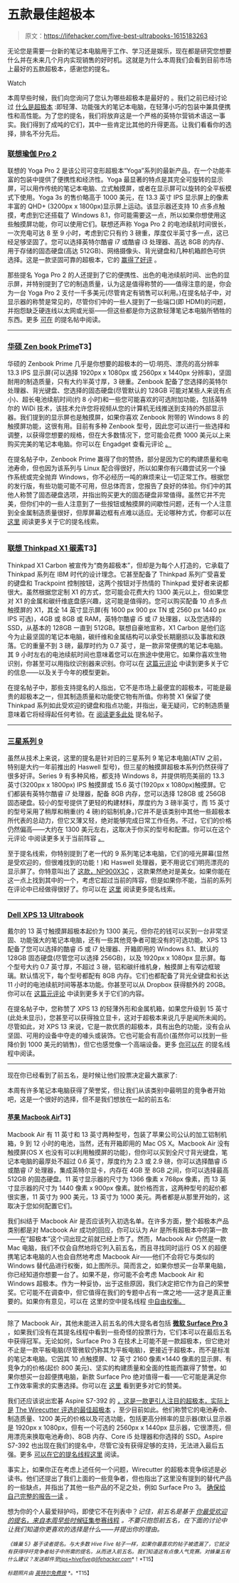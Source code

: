 # 五款最佳超极本

> 原文：<https://lifehacker.com/five-best-ultrabooks-1615183263>

无论您是需要一台新的笔记本电脑用于工作、学习还是娱乐，现在都是研究您想要什么并在未来几个月内实现销售的好时机。这就是为什么本周我们会看到目前市场上最好的五款超极本，感谢您的提名。

Watch

本周早些时候，我们向您询问了您认为哪些超极本是最好的 。我们之前已经讨论过 [什么是超极本](http://lifehacker.com/whats-an-ultrabook-and-do-i-need-one-5876488) :即轻薄、功能强大的笔记本电脑，在轻薄小巧的包装中兼具便携性和高性能。为了您的提名，我们将放弃这是一个严格的英特尔营销术语这一事实。我们得到了成吨的它们，其中一些肯定比其他的升得更高。让我们看看你的选择，排名不分先后。

### [联想瑜伽 Pro 2](http://shop.lenovo.com/us/en/laptops/lenovo/yoga-laptop-series/yoga-laptop-2-pro/)

联想的 Yoga Pro 2 是该公司可变形超极本“Yoga”系列的最新产品，在一个功能丰富的包装中提供了便携性和经济性。Yoga 最显著的特点是其完全可旋转的显示屏，可以用作传统的笔记本电脑、立式触摸屏，或者在显示屏可以旋转的全平板模式下使用。Yoga 3s 的售价略高于 1000 美元，在 13.3 英寸 IPS 显示屏上的像素丰富的 QHD+ (3200px x 1800px)显示屏上运动。该显示器还支持 10 点多点触摸，考虑到它还搭载了 Windows 8.1，你可能需要这一点，所以如果你想使用这些触摸屏功能，你可以使用它们。联想还声称 Yoga Pro 2 的电池续航时间很长，一次充电可达 8 至 9 小时，考虑到它只有约 3 磅重，厚度仅半英寸多一点，这已经足够坚固了。您可以选择英特尔酷睿 i7 或酷睿 i3 处理器、高达 8GB 的内存、用于存储的固态硬盘(高达 512GB)、网络摄像头、背光键盘和几种机箱颜色可供选择。这是一款坚固可靠的超极本，它的 [赢得了好评](http://www.engadget.com/products/lenovo/yoga/2-pro/) 。

那些提名 Yoga Pro 2 的人还提到了它的便携性、出色的电池续航时间、出色的显示屏，并特别提到了它的制造质量，认为这是值得称赞的——值得注意的是，你会为一台 Yoga Pro 2 支付一千多美元(尽管肯定有销售可以利用。)在提名帖子中，对显示器的称赞是常见的，尽管你们中的一些人提到了一些端口(即 HDMI)的问题，并抱怨缺乏硬连线以太网或光驱——但这些都是你为这款轻薄笔记本电脑所牺牲的东西。更多 [可在](http://lifehacker.com/vote-lenovo-yoga-pro-2-this-laptop-is-slim-lightweigh-1613873114) 的提名帖中阅读。

* * *

### [华硕 Zen book Prime](http://www.asus.com/zenbook/)T3】

华硕的 Zenbook Prime 几乎是你想要的超极本的一切:明亮、漂亮的高分辨率 13.3 IPS 显示屏(可以选择 1920px x 1080px 或 2560px x 1440px 分辨率)，坚固耐用的制造质量，只有大约半英寸厚，3 磅重。Zenbook 配备了您选择的英特尔处理器、背光键盘、您选择的固态硬盘(尽管默认的 128GB 可能对某些人来说有点小)、超长电池续航时间(约 8 小时)和一些您可能喜欢的可选附加功能，包括英特尔的 WiDi 技术，该技术允许您将视频从您的计算机无线推送到支持的外部显示器。我们提到的显示屏也是触摸屏，如果你喜欢 Zenbook 附带的 Windows 8 的触摸屏功能，这很有用。目前有多种 Zenbook 型号，因此您可以进行一些选择和调整，以获得您想要的规格，但在大多数情况下，您可能会花费 1000 美元以上来购买完美的笔记本电脑。你可以在 Engadget 查看元评论 [。](http://www.engadget.com/products/asus/zenbook/prime/ux31a/)

在提名帖子中，Zenbook Prime 赢得了你的赞扬，部分是因为它的构建质量和电池寿命，但也因为该系列与 Linux 配合得很好，所以如果你有兴趣尝试另一个操作系统或完全抛弃 Windows，你不必经历一吨的麻烦来让一切正常工作。根据您的发行版，有些功能可能不可用，但总体而言，您报告了良好的体验。你们中的其他人称赞了固态硬盘选项，并指出购买更大的固态硬盘非常值得。虽然它并不完美，但你们中的一些人注意到了一些按钮或触摸屏的间歇性问题，还有一个人注意到全金属制造质量很好，但厚屏幕边框有点难以适应。无论哪种方式，你都可以在 [这里](http://lifehacker.com/vote-zenbook-prime-why-it-has-a-great-build-quality-1613875659) 阅读更多关于它的提名线索。

* * *

### [联想 Thinkpad X1 碳素](http://shop.lenovo.com/us/en/laptops/thinkpad/x-series/x1-carbon/)T3】

Thinkpad X1 Carbon 被宣传为“商务超极本”，但却是为每个人打造的，它承载了 Thinkpad 系列在 IBM 时代的设计理念。它甚至配备了 Thinkpad 系列广受喜爱的键盘和 Trackpoint 控制按钮，这两个按钮对于热情的 Thinkpad 爱好者来说都很大。虽然根据您定制 X1 的方式，您可能会花费大约 1300 美元以上，但如果您对 X1 的金属和碳纤维底盘感兴趣，这可能是值得的。您可以购买配备 10 点多点触摸屏的 X1，其全 14 英寸显示屏(有 1600 px 900 px TN 或 2560 px 1440 px IPS 可选)，4GB 或 8GB 或 RAM，英特尔酷睿 i5 或 i7 处理器，以及您选择的 SSD，从基本的 128GB 一直到 512GB。联想自豪地宣称，X1 Carbon 是他们迄今为止最坚固的笔记本电脑，碳纤维和金属结构可以承受长期磨损以及事故和跌落。它的重量不到 3 磅，最厚时约为 0.7 英寸，是一款非常便携的笔记本电脑。其 9 小时左右的电池续航时间也意味着您可以在旅途中使用它。如果你喜欢生物识别，你甚至可以用指纹识别器来识别。你可以在 [这篇元评论](http://www.engadget.com/products/lenovo/thinkpad/x1/carbon-2014/) 中读到更多关于它的信息——以及关于今年的模型更新。

在提名帖子中，那些支持提名的人指出，它不是市场上最便宜的超极本，可能是最贵的超极本之一，但其制造质量和功能使它物有所值。你称赞 X1 保留了使 Thinkpad 系列如此受欢迎的键盘和指点功能，并指出，毫无疑问，它的制造质量意味着它将经得起任何考验。在 [阅读更多此处](http://lifehacker.com/vote-lenovo-thinkpad-x1-carbon-why-its-not-cheap-b-1613888443) 提名帖子。

* * *

### [三星系列 9](http://www.samsung.com/us/computer/laptops)

虽然从技术上来说，这里的提名是针对旧的三星系列 9 笔记本电脑(ATIV 之前，特别是大约一年前推出的 Haswell 型号)，但三星的触摸屏超极本系列仍然获得了很多好评。Series 9 有多种风格，都支持 Windows 8，并提供明亮美丽的 13.3 英寸(3200px x 1800px) IPS 触摸屏或 15.6 英寸(1920px x 1080px)触摸屏。它们都装有英特尔酷睿 i7 处理器，配备 8GB 内存，您可以选择 128GB 或 256GB 固态硬盘。较小的型号提供了更轻的构建材料，厚度约为 3 磅半英寸，而 15 英寸的型号采用了稍厚和稍重(约 4 磅)的铝制机身。)它并不是该类别中其他一些超极本所代表的总动力，但它又薄又轻，绝对能够完成日常工作任务。不过，它们的价格仍然偏高——大约在 1300 美元左右，这取决于你买的型号和配置。你可以在这个元评论 中阅读更多关于当前阵容 [。](http://www.engadget.com/products/samsung/series-9/np900x4c/)

至于提名线索，你特别提到了老一代的 9 系列笔记本电脑，它们的哑光屏幕(显然是受欢迎的，但很难找到的功能！)和 Haswell 处理器，更不用说它们明亮漂亮的显示屏了。你特意叫出了 [这款，NP900X3C](http://www.samsung.com/uk/business/business-products/notebook-pc/premium-notebook/NP900X3C-A07UK?subsubtype=series-9) ，这款果然绝对是美女。如果你能在这一点上找到其中的一个，考虑它超过当前的阵容，但是如果你不能，当前的系列在评论中已经做得很好了。你可以在 [这里](http://lifehacker.com/vote-samsung-series-9-13-3-why-before-we-get-started-1613875666) 阅读更多提名线索。

* * *

### [Dell XPS 13 Ultrabook](http://www.dell.com/us/p/xps-13-9333/pd)

戴尔的 13 英寸触摸屏超极本起价为 1300 美元，但你花的钱可以买到一台非常坚固、功能强大的笔记本电脑，还有一些其他竞争者可能没有的可选功能。XPS 13 配备了您可以选择的酷睿 i5 或 i7 处理器、开箱即用的 Windows 8.1、默认的 128GB 固态硬盘(尽管您可以选择 256GB)，以及 1920px x 1080px 显示屏。每个型号大约 0.7 英寸厚，不超过 3 磅，铝和碳纤维机身，触摸屏上有窄边框玻璃。默认情况下，每个型号都配有 8GB 内存。它们也都配备了背光全键盘和长达 11 小时的电池续航时间等基本功能。你甚至可以从 Dropbox 获得额外的 20GB。你可以在 [这篇元评论](http://www.engadget.com/products/dell/xps-13/) 中读到更多关于它们的内容。

在提名帖子中，您称赞了 XPS 13 的轻薄外形和金属机箱，如果您升级到 15 英寸(此处未显示)，您甚至可以获得独立显卡，这对于超极本来说几乎是闻所未闻的。尽管如此，对 XPS 13 来说，它是一款优质的超极本，具有出色的功能，没有会从坚固、可用的设备中夺走的噱头或装饰。它也可能会有高价(虽然你可以找到一些降价到 1000 美元的销售)，但它也感觉像一个高端设备。更多 [你可以在](http://lifehacker.com/vote-dell-xps-13-ultrabook-touch-why-packs-the-late-1613898672) 的提名线程中阅读。

* * *

现在你已经看到了前五名，是时候让他们投票决定最大赢家了:

本周有许多笔记本电脑获得了荣誉奖，但让我们从该类别中最明显的竞争者开始吧，这是一个很好的选择，但不是我们想放在一起的前五名:

#### [苹果 Macbook Air](https://www.apple.com/macbook-air/)T3】

Macbook Air 有 11 英寸和 13 英寸两种型号，包装了苹果公司公认的加工铝制机箱，9 到 12 小时的电池，当然，还有开箱即用的 Mac OS X。Macbook Air 没有触摸屏(OS X 也没有可以利用触摸屏的功能)，但你可以买到全尺寸背光键盘，笔记本电脑的最厚处不超过 0.6 英寸，厚度约为 2.3 或 2.9 磅，你可以选择酷睿 i5 或酷睿 i7 处理器，集成英特尔显卡，内存在 4GB 至 8GB 之间，你可以选择最高 512GB 的固态硬盘。11 英寸显示器的尺寸为 1366 像素 x 768px 像素，而 13 英寸显示器的尺寸为 1440 像素 x 900px 像素。就价格而言，这两种型号的起价都很实惠，11 英寸为 900 美元，13 英寸为 1000 美元。两者都是从那里开始的，这取决于您如何配置它们。

我们纠结于 Macbook Air 是否应该列入初选名单。在许多方面，整个超极本产品类别都是对 Macbook Air 成功的回应，你可以认为 Air 是所有超极本中的第一款——在“超极本”这个词出现之前就已经上市了。然而，Macbook Air 仍然是一款 Mac 电脑，我们不仅会自然地将它列入前五名，而且寻找同时运行 OS X 的超便携笔记本电脑的人也会自然地考虑 Macbook Air——他们不会将它与类似的 Windows 替代品进行权衡，如上图所示。简而言之，如果你想买一台苹果电脑，你已经知道你想要一台了。如果不是，你可能不会考虑 Macbook Air 和 Windows 超极本。作为一种妥协，出于这些原因，我们决定把它作为自己的荣誉奖。它可能不在调查中，但它值得在我们的专题中占有一席之地——这才是真正重要的。如果你有意见，可以在 这里的空中提名线程 [中自由权衡。](http://lifehacker.com/vote-macbook-air-macbook-air-is-slim-very-well-made-a-1613882495)

* * *

除了 Macbook Air，其他未能进入前五名的伟大提名者包括 [**微软 Surface Pro 3**](http://www.microsoft.com/surface/en-us/products/surface-pro-3) ，如果我们没有在其提名线程中看到一些奇怪的投票行为，它们本可以在最后五名中获得冠军。无论如何，Surface Pro 3 在技术上可能不是一款超极本，但它绝对不止是一款平板电脑(尽管微软仍称其为平板电脑)，更接近于超极本，而不是标准的笔记本电脑。它因其 10 点触摸屏、12 英寸 2160 像素×1440 像素的显示屏、有竞争力的价格(起价 800 美元)、坚实的构建质量和全面的性能而赢得了赞誉。如果你想买一台超便携电脑，新款 Surface Pro 绝对值得一看——它可能是满足你工作效率需求的实惠选择。你可以在 [这里](http://lifehacker.com/vote-surface-pro-3-the-new-surface-pro-3-is-in-a-categ-1613874858) 看到更多对它的赞美。

我们还应该说出宏碁 Aspire S7-392 的 [，这是一款更引人注目的超极本，实际上是](http://www.acer.com/aspires7/en_US/) [The Wirecutter 评选的最佳超极本](http://thewirecutter.com/reviews/the-best-windows-ultrabook/) ，至少目前如此。他们称赞它的电池寿命、制造质量、1200 美元的价格以及可选功能，包括更高分辨率的显示器(默认显示器是 1920px x 1080px，但有一个可选的 2560px x 1440px 显示器，它很漂亮，但用漂亮来换取电池寿命)、8GB 内存、Core i5 处理器和你选择的 SSD。Aspire S7-392 也出现在我们的提名中，尽管它没有获得足够的支持，无法进入最后五强。更多 [可以在它的提名线程这里](http://lifehacker.com/vote-acer-aspire-s7-392-why-i-agree-with-the-wirecut-1613916940) 阅读。

事实上，如果你正在考虑上述任何一个问题，Wirecutter 的超极本竞争综述是必读书。他们还提出了我们上面的一些竞争者，但也指出了这里没有提到的替代产品的一些缺点，并指出了其他一些产品的不足之处，例如 Surface Pro 3。 [确保给自己完整的报告一读](http://thewirecutter.com/reviews/the-best-windows-ultrabook/) 。

想为你的个人最爱辩护吗，即使它不在列表中？*记住，前五名是基于* [*你最受欢迎的提名，来自本周早些时候*征集参赛线程](https://lifehacker.com/whats-the-best-ultrabook-1613611088) *。不要只抱怨前五名，在下面的讨论中让我们知道你更喜欢的选择是什么——并提出你的理由。*

<small>*《蜂巢 5》基于读者提名。与大多数 Hive Five 帖子一样，如果你最喜欢的帖子被遗漏了，它就没有获得呼吁竞争者帖子中所需的提名，从而进入前五名。我们知道这有点像人气竞赛。对蜂巢五有什么建议？发送邮件至*</small>[<small>*tips+hivefive@lifehacker.com*</small>](mailto:tips+hivefive@lifehacker.com)<small>*！*T15】</small>

<small>*标题照片由*</small> [<small>*英特尔免费按*</small>](https://www.flickr.com/photos/intelfreepress/6983545613) <small>*。*T15】</small>